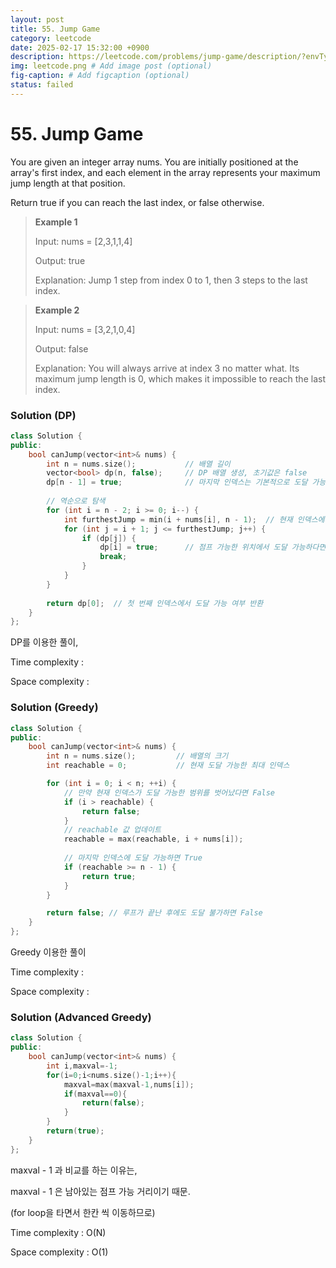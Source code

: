 ```yaml
---
layout: post
title: 55. Jump Game
category: leetcode
date: 2025-02-17 15:32:00 +0900
description: https://leetcode.com/problems/jump-game/description/?envType=study-plan-v2&envId=top-interview-150
img: leetcode.png # Add image post (optional)
fig-caption: # Add figcaption (optional)
status: failed
---
```


# 55. Jump Game

You are given an integer array nums. You are initially positioned at the array's first index, and each element in the array represents your maximum jump length at that position.

Return true if you can reach the last index, or false otherwise.

 

> **Example 1**
> 
> Input: nums = [2,3,1,1,4]
> 
> Output: true
> 
> Explanation: Jump 1 step from index 0 to 1, then 3 steps to the last index.


> **Example 2**
> 
> Input: nums = [3,2,1,0,4]
> 
> Output: false
> 
> Explanation: You will always arrive at index 3 no matter what. Its maximum jump length is 0, which makes it impossible to reach the last index.


### Solution (DP)
```cpp
class Solution {
public:
    bool canJump(vector<int>& nums) {
        int n = nums.size();           // 배열 길이
        vector<bool> dp(n, false);     // DP 배열 생성, 초기값은 false
        dp[n - 1] = true;              // 마지막 인덱스는 기본적으로 도달 가능 (기저 조건)
        
        // 역순으로 탐색
        for (int i = n - 2; i >= 0; i--) {
            int furthestJump = min(i + nums[i], n - 1);  // 현재 인덱스에서 점프할 수 있는 가장 먼 위치
            for (int j = i + 1; j <= furthestJump; j++) {
                if (dp[j]) {
                    dp[i] = true;      // 점프 가능한 위치에서 도달 가능하다면 현재도 도달 가능
                    break;
                }
            }
        }
        
        return dp[0];  // 첫 번째 인덱스에서 도달 가능 여부 반환
    }
};
```
DP를 이용한 풀이, 

Time complexity : 

Space complexity : 



### Solution (Greedy)
```cpp
class Solution {
public:
    bool canJump(vector<int>& nums) {
        int n = nums.size();         // 배열의 크기
        int reachable = 0;           // 현재 도달 가능한 최대 인덱스

        for (int i = 0; i < n; ++i) {
            // 만약 현재 인덱스가 도달 가능한 범위를 벗어났다면 False
            if (i > reachable) {
                return false;
            }
            // reachable 값 업데이트
            reachable = max(reachable, i + nums[i]);
            
            // 마지막 인덱스에 도달 가능하면 True
            if (reachable >= n - 1) {
                return true;
            }
        }

        return false; // 루프가 끝난 후에도 도달 불가하면 False
    }
};
```

Greedy 이용한 풀이 


Time complexity : 

Space complexity : 

### Solution (Advanced Greedy)
```cpp
class Solution {
public:
    bool canJump(vector<int>& nums) {
        int i,maxval=-1;
        for(i=0;i<nums.size()-1;i++){
            maxval=max(maxval-1,nums[i]);
            if(maxval==0){
                return(false);
            }
        }
        return(true);
    }
};
```

maxval - 1 과 비교를 하는 이유는, 

maxval - 1 은 남아있는 점프 가능 거리이기 때문. 

(for loop을 타면서 한칸 씩 이동하므로)


Time complexity : O(N)

Space complexity : O(1)

